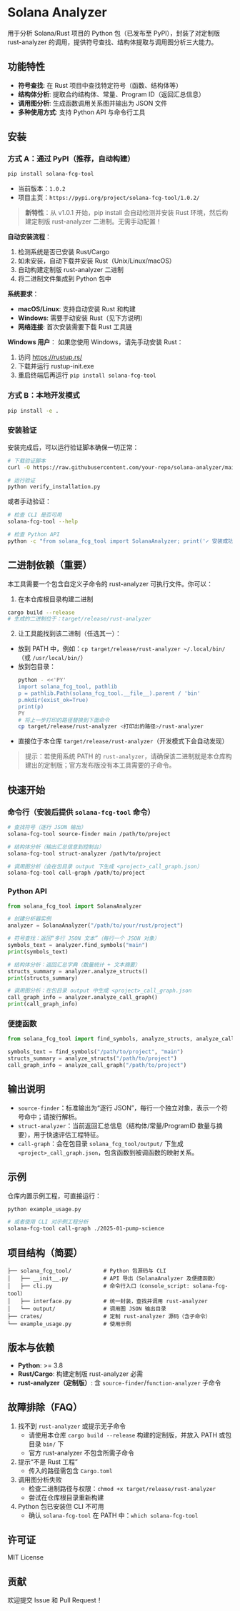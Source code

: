 # Solana Analyzer

用于分析 Solana/Rust 项目的 Python 包（已发布至 PyPI），封装了对定制版 rust-analyzer 的调用，提供符号查找、结构体提取与调用图分析三大能力。

## 功能特性

- **符号查找**: 在 Rust 项目中查找特定符号（函数、结构体等）
- **结构体分析**: 提取合约结构体、常量、Program ID（返回汇总信息）
- **调用图分析**: 生成函数调用关系图并输出为 JSON 文件
- **多种使用方式**: 支持 Python API 与命令行工具

## 安装

### 方式 A：通过 PyPI（推荐，自动构建）

```bash
pip install solana-fcg-tool
```

- 当前版本：`1.0.2`
- 项目主页：`https://pypi.org/project/solana-fcg-tool/1.0.2/`

> **新特性**：从 v1.0.1 开始，pip install 会自动检测并安装 Rust 环境，然后构建定制版 rust-analyzer 二进制。无需手动配置！

**自动安装流程**：
1. 检测系统是否已安装 Rust/Cargo
2. 如未安装，自动下载并安装 Rust（Unix/Linux/macOS）
3. 自动构建定制版 rust-analyzer 二进制
4. 将二进制文件集成到 Python 包中

**系统要求**：
- **macOS/Linux**: 支持自动安装 Rust 和构建
- **Windows**: 需要手动安装 Rust（见下方说明）
- **网络连接**: 首次安装需要下载 Rust 工具链

**Windows 用户**：
如果您使用 Windows，请先手动安装 Rust：
1. 访问 https://rustup.rs/
2. 下载并运行 rustup-init.exe
3. 重启终端后再运行 `pip install solana-fcg-tool`

### 方式 B：本地开发模式

```bash
pip install -e .
```

### 安装验证

安装完成后，可以运行验证脚本确保一切正常：

```bash
# 下载验证脚本
curl -O https://raw.githubusercontent.com/your-repo/solana-analyzer/main/verify_installation.py

# 运行验证
python verify_installation.py
```

或者手动验证：

```bash
# 检查 CLI 是否可用
solana-fcg-tool --help

# 检查 Python API
python -c "from solana_fcg_tool import SolanaAnalyzer; print('✓ 安装成功')"
```

## 二进制依赖（重要）

本工具需要一个包含自定义子命令的 rust-analyzer 可执行文件。你可以：

1) 在本仓库根目录构建二进制

```bash
cargo build --release
# 生成的二进制位于：target/release/rust-analyzer
```

2) 让工具能找到该二进制（任选其一）：

- 放到 PATH 中，例如：`cp target/release/rust-analyzer ~/.local/bin/`（或 `/usr/local/bin/`）
- 放到包目录：
  ```bash
  python - <<'PY'
  import solana_fcg_tool, pathlib
  p = pathlib.Path(solana_fcg_tool.__file__).parent / 'bin'
  p.mkdir(exist_ok=True)
  print(p)
  PY
  # 将上一步打印的路径替换到下面命令
  cp target/release/rust-analyzer <打印出的路径>/rust-analyzer
  ```
- 直接位于本仓库 `target/release/rust-analyzer`（开发模式下会自动发现）

> 提示：若使用系统 PATH 的 `rust-analyzer`，请确保该二进制就是本仓库构建出的定制版；官方发布版没有本工具需要的子命令。

## 快速开始

### 命令行（安装后提供 `solana-fcg-tool` 命令）

```bash
# 查找符号（逐行 JSON 输出）
solana-fcg-tool source-finder main /path/to/project

# 结构体分析（输出汇总信息到控制台）
solana-fcg-tool struct-analyzer /path/to/project

# 调用图分析（会在包目录 output 下生成 <project>_call_graph.json）
solana-fcg-tool call-graph /path/to/project
```

### Python API

```python
from solana_fcg_tool import SolanaAnalyzer

# 创建分析器实例
analyzer = SolanaAnalyzer("/path/to/your/rust/project")

# 符号查找：返回“多行 JSON 文本”（每行一个 JSON 对象）
symbols_text = analyzer.find_symbols("main")
print(symbols_text)

# 结构体分析：返回汇总字典（数量统计 + 文本摘要）
structs_summary = analyzer.analyze_structs()
print(structs_summary)

# 调用图分析：在包目录 output 中生成 <project>_call_graph.json
call_graph_info = analyzer.analyze_call_graph()
print(call_graph_info)
```

### 便捷函数

```python
from solana_fcg_tool import find_symbols, analyze_structs, analyze_call_graph

symbols_text = find_symbols("/path/to/project", "main")
structs_summary = analyze_structs("/path/to/project")
call_graph_info = analyze_call_graph("/path/to/project")
```

## 输出说明

- `source-finder`：标准输出为“逐行 JSON”，每行一个独立对象，表示一个符号命中；请按行解析。
- `struct-analyzer`：当前返回汇总信息（结构体/常量/ProgramID 数量与摘要），用于快速评估工程特征。
- `call-graph`：会在包目录 `solana_fcg_tool/output/` 下生成 `<project>_call_graph.json`，包含函数到被调函数的映射关系。

## 示例

仓库内置示例工程，可直接运行：

```bash
python example_usage.py

# 或者使用 CLI 对示例工程分析
solana-fcg-tool call-graph ./2025-01-pump-science
```

## 项目结构（简要）

```
├── solana_fcg_tool/          # Python 包源码与 CLI
│   ├── __init__.py           # API 导出（SolanaAnalyzer 及便捷函数）
│   ├── cli.py                # 命令行入口（console_script: solana-fcg-tool）
│   ├── interface.py          # 统一封装，查找并调用 rust-analyzer
│   └── output/               # 调用图 JSON 输出目录
├── crates/                   # 定制 rust-analyzer 源码（含子命令）
└── example_usage.py          # 使用示例
```

## 版本与依赖

- **Python**: >= 3.8
- **Rust/Cargo**: 构建定制版 rust-analyzer 必需
- **rust-analyzer（定制版）**: 含 `source-finder`/`function-analyzer` 子命令

## 故障排除（FAQ）

1. 找不到 `rust-analyzer` 或提示无子命令
   - 请使用本仓库 `cargo build --release` 构建的定制版，并放入 PATH 或包目录 `bin/` 下
   - 官方 rust-analyzer 不包含所需子命令
2. 提示“不是 Rust 工程”
   - 传入的路径需包含 `Cargo.toml`
3. 调用图分析失败
   - 检查二进制路径与权限：`chmod +x target/release/rust-analyzer`
   - 尝试在仓库根目录重新构建
4. Python 包已安装但 CLI 不可用
   - 确认 `solana-fcg-tool` 在 PATH 中：`which solana-fcg-tool`

## 许可证

MIT License

## 贡献

欢迎提交 Issue 和 Pull Request！